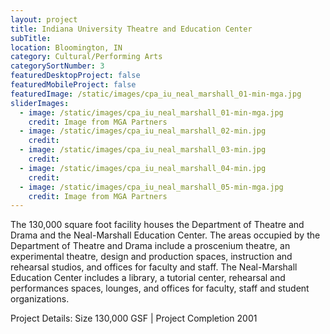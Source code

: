 ```yaml
---
layout: project
title: Indiana University Theatre and Education Center
subTitle:
location: Bloomington, IN
category: Cultural/Performing Arts
categorySortNumber: 3
featuredDesktopProject: false
featuredMobileProject: false
featuredImage: /static/images/cpa_iu_neal_marshall_01-min-mga.jpg
sliderImages:
  - image: /static/images/cpa_iu_neal_marshall_01-min-mga.jpg
    credit: Image from MGA Partners
  - image: /static/images/cpa_iu_neal_marshall_02-min.jpg
    credit:
  - image: /static/images/cpa_iu_neal_marshall_03-min.jpg
    credit:
  - image: /static/images/cpa_iu_neal_marshall_04-min.jpg
    credit:
  - image: /static/images/cpa_iu_neal_marshall_05-min-mga.jpg
    credit: Image from MGA Partners
---
```

The 130,000 square foot facility houses the Department of Theatre and Drama and the Neal-Marshall Education Center. The areas occupied by the Department of Theatre and Drama include a proscenium theatre, an experimental theatre, design and production spaces, instruction and rehearsal studios, and offices for faculty and staff.  The Neal-Marshall Education Center includes a library, a tutorial center, rehearsal and performances spaces, lounges, and offices for faculty, staff and student organizations.

Project Details:  Size 130,000 GSF | Project Completion 2001


























